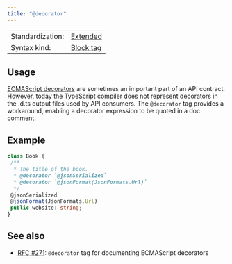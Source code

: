```yaml
---
title: "@decorator"
---
```


<!-- prettier-ignore-start -->
|    |    |
| -- | -- |
| Standardization: | [Extended](https://tsdoc.org/pages/spec/standardization_groups/) |
| Syntax kind: | [Block tag](https://tsdoc.org/pages/spec/tag_kinds/) |
<!-- prettier-ignore-end -->

## Usage

[ECMAScript decorators](https://www.typescriptlang.org/docs/handbook/decorators.html) are sometimes an important part
of an API contract. However, today the TypeScript compiler does not represent decorators in the .d.ts output files
used by API consumers. The `@decorator` tag provides a workaround, enabling a decorator expression to be quoted
in a doc comment.

## Example

```ts
class Book {
 /**
  * The title of the book.
  * @decorator `@jsonSerialized`
  * @decorator `@jsonFormat(JsonFormats.Url)`
  */
 @jsonSerialized
 @jsonFormat(JsonFormats.Url)
 public website: string;
}
```

## See also

- [RFC #271](https://github.com/microsoft/tsdoc/issues/271): `@decorator` tag for documenting ECMAScript decorators
